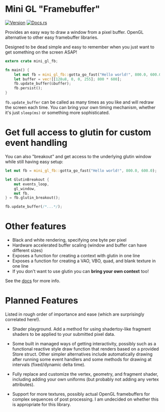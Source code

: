 # Mini GL "Framebuffer"

[![Version](https://img.shields.io/crates/v/mini_gl_fb.svg)](https://crates.io/crates/mini_gl_fb)
[![Docs.rs](https://docs.rs/mini_gl_fb/badge.svg)](https://docs.rs/mini_gl_fb)

Provides an easy way to draw a window from a pixel buffer. OpenGL alternative to other
easy framebuffer libraries.

Designed to be dead simple and easy to remember when you just want to get something on the
screen ASAP!

```rust
extern crate mini_gl_fb;

fn main() {
    let mut fb = mini_gl_fb::gotta_go_fast("Hello world!", 800.0, 600.0);
    let buffer = vec![[128u8, 0, 0, 255]; 800 * 600];
    fb.update_buffer(&buffer);
    fb.persist();
}
```

`fb.update_buffer` can be called as many times as you like and will redraw the screen each
time. You can bring your own timing mechanism, whether it's just `sleep(ms)` or something more
sophisticated.

# Get full access to glutin for custom event handling

You can also "breakout" and get access to the underlying glutin window while still having easy
setup:

```rust
let mut fb = mini_gl_fb::gotta_go_fast("Hello world!", 800.0, 600.0);

let GlutinBreakout {
    mut events_loop,
    gl_window,
    mut fb,
} = fb.glutin_breakout();

fb.update_buffer(/*...*/);
```

# Other features

 - Black and white rendering, specifying one byte per pixel
 - Hardware accelerated buffer scaling (window and buffer can have different sizes)
 - Exposes a function for creating a context with glutin in one line
 - Exposes a function for creating a VAO, VBO, quad, and blank texture in one line
 - If you don't want to use glutin you can **bring your own context** too!

See the [docs](https://docs.rs/mini_gl_fb/) for more info.

# Planned Features

Listed in rough order of importance and ease (which are surprisingly correlated here!).

 - Shader playground. Add a method for using shadertoy-like fragment shaders to be applied to
    your submitted pixel data.

 - Some built in managed ways of getting interactivity, possibly such as a functional reactive
    style draw function that renders based on a provided Store struct. Other simpler
    alternatives include automatically drawing after running some event handlers and some
    methods for drawing at intervals (fixed/dynamic delta time).

 - Fully replace and customize the vertex, geometry, and fragment shader, including adding your
    own uniforms (but probably not adding any vertex attributes).

 - Support for more textures, possibly actual OpenGL framebuffers for complex sequences of
    post processing. I am undecided on whether this is appropriate for this library.
